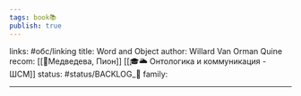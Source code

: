 ```yaml
---
tags: book📚
publish: true
---
```

links: #обс/linking
title: Word and Object
author: Willard Van Orman Quine
recom: [[👤Медведева, Пион]]  [[🎓🌥️ Онтологика и коммуникация - ШСМ]]
status: #status/BACKLOG_🌰
family:

---
